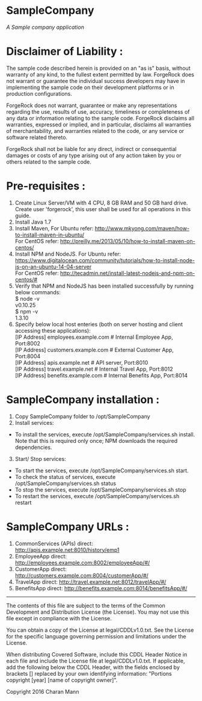 # SampleCompany

*A Sample company application*

Disclaimer of Liability :
=========================
The sample code described herein is provided on an "as is" basis, without warranty of any kind, to the fullest extent permitted by law. ForgeRock does not warrant or guarantee the individual success developers may have in implementing the sample code on their development platforms or in production configurations.

ForgeRock does not warrant, guarantee or make any representations regarding the use, results of use, accuracy, timeliness or completeness of any data or information relating to the sample code. ForgeRock disclaims all warranties, expressed or implied, and in particular, disclaims all warranties of merchantability, and warranties related to the code, or any service or software related thereto.

ForgeRock shall not be liable for any direct, indirect or consequential damages or costs of any type arising out of any action taken by you or others related to the sample code.

Pre-requisites :
================
1. Create Linux Server/VM with 4 CPU, 8 GB RAM and 50 GB hard drive. Create user 'forgerock', this user shall be used for all operations in this guide.
2. Install Java 1.7
3. Install Maven, For Ubuntu refer: http://www.mkyong.com/maven/how-to-install-maven-in-ubuntu/ <br /> For CentOS refer: http://preilly.me/2013/05/10/how-to-install-maven-on-centos/
4. Install NPM and NodeJS. For Ubuntu refer: https://www.digitalocean.com/community/tutorials/how-to-install-node-js-on-an-ubuntu-14-04-server <br />
For CentOS refer: http://tecadmin.net/install-latest-nodejs-and-npm-on-centos/#
5. Verify that NPM and NodeJS has been installed successfully by running below commands: <br />
$ node -v <br />
v0.10.25 <br />
$ npm -v <br />
1.3.10
6. Specify below local host enteries (both on server hosting and client accessing these applications): <br />
[IP Address]  employees.example.com # Internal Employee App, Port:8002 <br />
[IP Address]  customers.example.com  # External Customer App, Port:8004 <br />
[IP Address]  apis.example.net # API server, Port:8010 <br />
[IP Address]  travel.example.net  # Internal Travel App, Port:8012 <br />
[IP Address]  benefits.example.com # Internal Benefits App, Port:8014 <br />

SampleCompany installation :
===========================
1. Copy SampleCompany folder to /opt/SampleCompany
2. Install services:
  * To install the services, execute /opt/SampleCompany/services.sh install. Note that this is required only once; NPM downloads the required dependencies.
3. Start/ Stop services:
  * To start the services, execute /opt/SampleCompany/services.sh start.
  * To check the status of services, execute /opt/SampleCompany/services.sh status
  * To stop the services, execute /opt/SampleCompany/services.sh stop
  * To restart the services, execute /opt/SampleCompany/services.sh restart

SampleCompany URLs :
===========================
1. CommonServices (APIs) direct: http://apis.example.net:8010/history/emp1
2. EmployeeApp direct: http://employees.example.com:8002/employeeApp/#/
3. CustomerApp direct: http://customers.example.com:8004/customerApp/#/
4. TravelApp direct: http://travel.example.net:8012/travelApp/#/
5. BenefitsApp direct: http://benefits.example.com:8014/benefitsApp/#/

* * *

The contents of this file are subject to the terms of the Common Development and
Distribution License (the License). You may not use this file except in compliance with the
License.

You can obtain a copy of the License at legal/CDDLv1.0.txt. See the License for the
specific language governing permission and limitations under the License.

When distributing Covered Software, include this CDDL Header Notice in each file and include
the License file at legal/CDDLv1.0.txt. If applicable, add the following below the CDDL
Header, with the fields enclosed by brackets [] replaced by your own identifying
information: "Portions copyright [year] [name of copyright owner]".

Copyright 2016 Charan Mann

